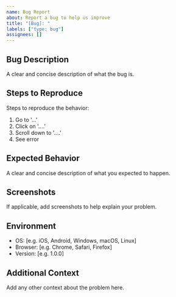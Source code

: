 ```yaml
---
name: Bug Report
about: Report a bug to help us improve
title: "[Bug]: "
labels: ["type: bug"]
assignees: []
---
```


## Bug Description

A clear and concise description of what the bug is.

## Steps to Reproduce

Steps to reproduce the behavior:

1. Go to '...'
2. Click on '....'
3. Scroll down to '....'
4. See error

## Expected Behavior

A clear and concise description of what you expected to happen.

## Screenshots

If applicable, add screenshots to help explain your problem.

## Environment

- OS: [e.g. iOS, Android, Windows, macOS, Linux]
- Browser: [e.g. Chrome, Safari, Firefox]
- Version: [e.g. 1.0.0]

## Additional Context

Add any other context about the problem here.